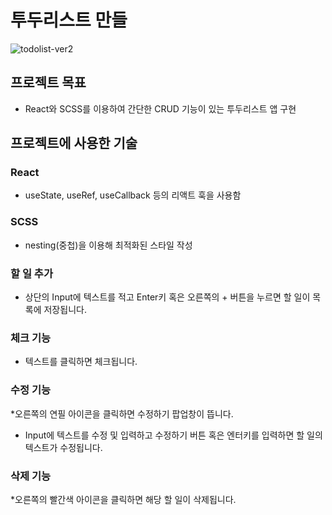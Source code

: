 # 투두리스트 만들
![todolist-ver2](https://user-images.githubusercontent.com/102123710/191105268-7b6a5d32-09e1-4989-992a-dd4035ce309d.GIF)


## 프로젝트 목표
* React와 SCSS를 이용하여 간단한 CRUD 기능이 있는 투두리스트 앱 구현

## 프로젝트에 사용한 기술
### React
* useState, useRef, useCallback 등의 리액트 훅을 사용함

### SCSS
* nesting(중첩)을 이용해 최적화된 스타일 작성


### 할 일 추가
* 상단의 Input에 텍스트를 적고 Enter키 혹은 오른쪽의 + 버튼을 누르면 할 일이 목록에 저장됩니다. 

### 체크 기능
* 텍스트를 클릭하면 체크됩니다. 

### 수정 기능
*오른쪽의 연필 아이콘을 클릭하면 수정하기 팝업창이 뜹니다. 
* Input에 텍스트를 수정 및 입력하고 수정하기 버튼 혹은 엔터키를 입력하면 할 일의 텍스트가 수정됩니다.

### 삭제 기능
*오른쪽의 빨간색 아이콘을 클릭하면 해당 할 일이 삭제됩니다.


